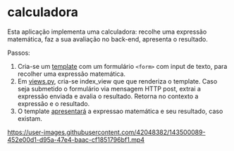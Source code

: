 # calculadora

Esta aplicação implementa uma calculadora: recolhe uma expressão matemática, faz a sua avaliação no back-end, apresenta o resultado.

Passos:
1. Cria-se um [template](https://github.com/CR-21-22/calculadora/blob/main/calculadora/templates/calculadora/index.html#L10) com um formulário `<form>` com input de texto, para recolher uma expressão matemática. 
2. Em [views.py](https://github.com/CR-21-22/calculadora/blob/main/calculadora/views.py), cria-se index_view que que renderiza o template. Caso seja submetido o formulário via mensagem HTTP post, extrai a expressão enviada e avalia o resultado. Retorna no contexto a expressão e o resultado.
3. O template [apresentará](https://github.com/CR-21-22/calculadora/blob/main/calculadora/templates/calculadora/index.html#L17) a expressao matemática e seu resultado, caso existam.

https://user-images.githubusercontent.com/42048382/143500089-452e00d1-d95a-47e4-baac-cf1851796bf1.mp4

